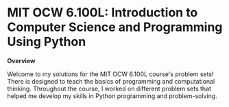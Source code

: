 # MIT OCW 6.100L: Introduction to Computer Science and Programming Using Python
**Overview**

Welcome to my solutions for the MIT OCW 6.100L course's problem sets! There is designed to teach the basics of programming and computational thinking. Throughout the course, I worked on different problem sets that helped me develop my skills in Python programming and problem-solving.
